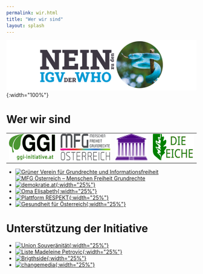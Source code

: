 ```yaml
---
permalink: wir.html
title: "Wer wir sind"
layout: splash
---
```


![Nein zu den IGV der WHO](/assets/images/neinzuigv-logo.png){:width="100%"}

# Wer wir sind

<table>
  <tr>
    <td><a href="https://ggi-initiative.at/"><img src="/assets/images/2025-10-05-GGI-Logo.svg" style="height:5em"></a></td>
    <td><a href="https://www.mfg-oe.at/"><img src="/assets/images/2025-10-05-MFG-Logo.svg" style="height:5em"></a></td>
    <td><a href="https://demokratie.at/"><img src="/assets/images/2025-10-05-Demokratie-Logo.svg" style="height:5em"></a></td>
    <td><a href="https://www.die-eiche.at/"><img src="/assets/images/2025-10-05-Eiche-Logo.svg" style="height:5em"></a></td>
  </tr>
</table>

* [![Grüner Verein für Grundrechte und Informationsfreiheit]({{site.url}}{{site.baseurl}}/assets/images/2025-10-05-GGI.svg)](https://ggi-initiative.at/) [![MFG Österreich – Menschen Freiheit Grundrechte]({{site.url}}{{site.baseurl}}/assets/images/2025-10-05-MFG.svg)](https://www.mfg-oe.at/)
* [![demokratie.at]({{site.url}}{{site.baseurl}}/assets/images/2023-04-08-Demokratie.svg){:width="25%"}](https://demokratie.at/)
* [![Oma Elisabeth]({{site.url}}{{site.baseurl}}/assets/images/2025-10-02-Eiche.svg){:width="25%"}](https://www.die-eiche.at/)
* [![Plattform RESPEKT]({{site.url}}{{site.baseurl}}/assets/images/2025-10-02-plattform-respekt.svg){:width="25%"}](https://respekt.plus/)
* [![Gesundheit für Österreich]({{site.url}}{{site.baseurl}}/assets/images/2025-10-02-Gesundheit-für-Österreich.svg){:width="25%"}](https://www.gesundheit-oesterreich.at/)

# Unterstützung der Initiative

* [![Union Souveränität]({{site.url}}{{site.baseurl}}/assets/images/2023-05-18-Souveraenitaet.svg){:width="25%"}](https://souveraenitaet.org)
* [![Liste Madeleine Petrovic]({{site.url}}{{site.baseurl}}/assets/images/Liste_M_Petrovic_Logo_website.svg){:width="25%"}](https://liste-petrovic.at/)
* [![Brigthside]({{site.url}}{{site.baseurl}}/assets/images/2025-10-02-brightside.svg){:width="25%"}](https://www.brightside.at/)
* [![changemedia]({{site.url}}{{site.baseurl}}/assets/images/2025-10-02-changemedia.svg){:width="25%"}](https://changemedia.club/)
